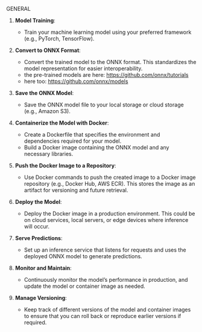 GENERAL

1. **Model Training**:
    - Train your machine learning model using your preferred framework (e.g., PyTorch, TensorFlow).

2. **Convert to ONNX Format**:
    - Convert the trained model to the ONNX format. This standardizes the model representation for easier interoperability.
    - the pre-trained models are here: https://github.com/onnx/tutorials
    - here too: https://github.com/onnx/models
3. **Save the ONNX Model**:
    - Save the ONNX model file to your local storage or cloud storage (e.g., Amazon S3).

4. **Containerize the Model with Docker**:
    - Create a Dockerfile that specifies the environment and dependencies required for your model.
    - Build a Docker image containing the ONNX model and any necessary libraries.

5. **Push the Docker Image to a Repository**:
    - Use Docker commands to push the created image to a Docker image repository (e.g., Docker Hub, AWS ECR). This stores the image as an artifact for versioning and future retrieval.

6. **Deploy the Model**:
    - Deploy the Docker image in a production environment. This could be on cloud services, local servers, or edge devices where inference will occur.

7. **Serve Predictions**:
    - Set up an inference service that listens for requests and uses the deployed ONNX model to generate predictions.

8. **Monitor and Maintain**:
    - Continuously monitor the model’s performance in production, and update the model or container image as needed.

9. **Manage Versioning**:
    - Keep track of different versions of the model and container images to ensure that you can roll back or reproduce earlier versions if required.

